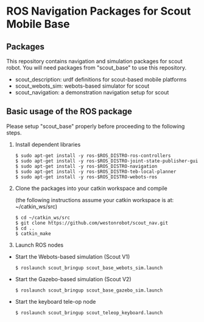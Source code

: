 # ROS Navigation Packages for Scout Mobile Base

## Packages

This repository contains navigation and simulation packages for scout robot. You will need packages from "scout_base" to use this repository. 

* scout_description: urdf definitions for scout-based mobile platforms
* scout_webots_sim: webots-based simulator for scout
* scout_navigation: a demonstration navigation setup for scout

## Basic usage of the ROS package

Please setup "scout_base" properly before proceeding to the following steps.

1. Install dependent libraries

    ```
    $ sudo apt-get install -y ros-$ROS_DISTRO-ros-controllers
    $ sudo apt-get install -y ros-$ROS_DISTRO-joint-state-publisher-gui
    $ sudo apt-get install -y ros-$ROS_DISTRO-navigation
    $ sudo apt-get install -y ros-$ROS_DISTRO-teb-local-planner
    $ sudo apt-get install -y ros-$ROS_DISTRO-webots-ros 
    ```

2. Clone the packages into your catkin workspace and compile

    (the following instructions assume your catkin workspace is at: ~/catkin_ws/src)

    ```
    $ cd ~/catkin_ws/src
    $ git clone https://github.com/westonrobot/scout_nav.git
    $ cd ..
    $ catkin_make
    ```

4. Launch ROS nodes
 
* Start the Webots-based simulation (Scout V1)

    ```
    $ roslaunch scout_bringup scout_base_webots_sim.launch
    ```

* Start the Gazebo-based simulation (Scout V2)

    ```
    $ roslaunch scout_bringup scout_base_gazebo_sim.launch
    ```

* Start the keyboard tele-op node

    ```
    $ roslaunch scout_bringup scout_teleop_keyboard.launch
    ```
